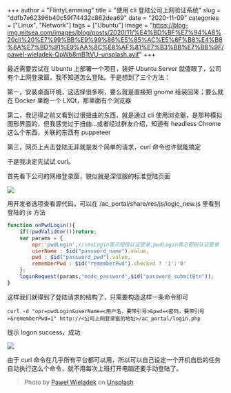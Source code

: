+++
author = "FlintyLemming"
title = "使用 cli 登陆公司上网验证系统"
slug = "ddfb7e62396b40c59f74432c862dea69"
date = "2020-11-09"
categories = ["Linux", "Network"]
tags = ["Ubuntu"]
image = "https://blog-img.mitsea.com/images/blog/posts/2020/11/%E4%BD%BF%E7%94%A8%20cli%20%E7%99%BB%E9%99%86%E5%85%AC%E5%8F%B8%E4%B8%8A%E7%BD%91%E9%AA%8C%E8%AF%81%E7%B3%BB%E7%BB%9F/pawel-wieladek-QpWb8mB1tVU-unsplash.avif"
+++

最近需要尝试在 Ubuntu 上部署一个项目，装好 Ubuntu Server 就傻眼了，公司有个上网登录窗，我不知道怎么登陆。于是想到了三个方法：

第一，安装桌面环境，这选择很多啊，要么就是直接把 gnome 给装回来；要么就在 Docker 里跑一个 LXQt，那里面有个浏览器

第二，我记得之前又看到过很扭曲的东西，就是通过 cli 使用浏览器，是那种模拟图形界面的，但我感觉过于扭曲…或者经过群友介绍，知道有 headless Chrome 这么个东西，关联的东西有 puppeteer

第三，网页上点击登陆无非就是发个简单的请求，curl 命令也许就能搞定

于是我决定先试试 curl。

首先看下公司的网络登录窗，貌似就是深信服的标准登陆页面

![](https://blog-img.mitsea.com/images/blog/posts/2020/11/%E4%BD%BF%E7%94%A8%20cli%20%E7%99%BB%E9%99%86%E5%85%AC%E5%8F%B8%E4%B8%8A%E7%BD%91%E9%AA%8C%E8%AF%81%E7%B3%BB%E7%BB%9F/Untitled.avif)

用开发者选项查看源代码，可以在 /ac_portal/share/res/js/logic_new.js 里看到登陆的 js 方法

```jsx
function onPwdLogin(){
	if(!pwdValidtor())return;
	var params = {
		opr:'pwdLogin',//smsLogin表示短信认证登录,pwdLogin表示密码认证登录
		userName : $id("password_name").value,
		pwd : $id("password_pwd").value,
		rememberPwd : $id("rememberPwd").checked ? '1':'0'
	};
	loginRequest(params,"mode_password",$id("password_submitBtn"));
}
```

这样我们就得到了登陆请求的结构了，只需要构造这样一条命令即可

```shell
curl -d "opr=pwdLogin&userName=<用户名，要带引号>&pwd=<密码，要带引号>&rememberPwd=1" http://<公司上网登录窗的地址>/ac_portal/login.php
```

提示 logon success，成功

![](https://blog-img.mitsea.com/images/blog/posts/2020/11/%E4%BD%BF%E7%94%A8%20cli%20%E7%99%BB%E9%99%86%E5%85%AC%E5%8F%B8%E4%B8%8A%E7%BD%91%E9%AA%8C%E8%AF%81%E7%B3%BB%E7%BB%9F/Untitled%201.avif)

由于 curl 命令在几乎所有平台都可以用，所以可以自己设定一个开机自启的任务自动执行这么个命令，就不用每次上班打开电脑还要手动登陆了。

> Photo by [Paweł Wielądek](https://unsplash.com/@pawelwieladek?utm_source=unsplash&utm_medium=referral&utm_content=creditCopyText) on [Unsplash](https://unsplash.com/?utm_source=unsplash&utm_medium=referral&utm_content=creditCopyText)
  